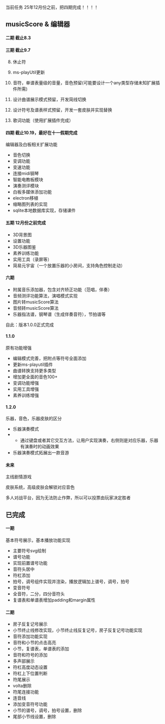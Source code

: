 当前任务
25年12月份之前，把四期完成！！！！

## musicScore & 编辑器

#### 二期 截止8.3

#### 三期 截止9.7

8. 休止符
12. ms-playUtil更新
10. 音符，单谱表量级的音量，音色预留(可能要设计一个any类型存储未知扩展插件所需)

5. 设计曲谱展示模式预留，开发简线切换
6. 设计符号及谱表样式预留，开发一套皮肤并实现替换
11. 歌词功能（使用扩展插件完成）

#### 四期  截止10.19，最好在十一假期完成

编辑器及白板相关扩展功能

+ 音色切换
+ 变调功能
+ 变速功能
+ 连接midi钢琴
+ 智能电教板模块
+ 演奏测评模块
+ 白板多媒体添加功能
+ electron移植
+ 缩略图列表的实现
+ sqlite本地数据库实现，存储课件

#### 五期   12月份之前完成

+ 3D背景图
+ 设置功能
+ 3D乐器图鉴
+ 素养训练功能
+ 实用工具（录屏等）
+ 简易元宇宙（一个放置乐器的小房间，支持角色控制走动）

#### 六期

+ 附属音乐添加器，包含对齐矫正功能（范唱，伴奏）
+ 音频测评功能算法，演唱模式实现
+ 图片转musicScore算法
+ 音频转musicScore算法
+ 乐器指法谱，钢琴谱（生成伴奏音符），节拍谱等

自此：版本1.0.0正式完成

#### 1.1.0

原有功能增强

+ 编辑模式完善，把附点等符号全面添加
+ 更新ms-playutil插件
+ 曲谱转换支持更多类型
+ 增加更全面的音色100+
+ 变调功能增强
+ 实用工具增强
+ 素养训练增强

#### 1.2.0

乐器，音色，乐器皮肤的区分

+ 乐器演奏模式
+
    + 通过键盘或者其它交互方法，让用户实现演奏，右侧则是对应乐器，乐器有演奏时的动画效果
+ 乐器演奏模式拓展出一款音游

#### 未来

主线剧情游戏

皮肤系统，高级皮肤会解锁对应音色

多人对战平台，因为无法防止作弊，所以可以投票由玩家决定胜者

## 已完成

#### 一期

基本符号展示，基本播放功能实现

+ 主要符号svg绘制
+ 谱号功能
+ 实现前置谱号功能
+ 音符头居中
+ 符杠添加
+ 拍号，调号组件实现并渲染，播放逻辑加上谱号，调号，拍号
+ 变音符号
+ 全音符，二分，四分音符头
+ 复谱表和单谱表增加padding和margin属性

#### 二期

+ 房子反复记号展示
+ 小节终止线修改实现，小节终止线反复记号，房子反复记号功能实现
+ 音符添加功能实现
+ 音符和小节的点击高亮
+ 小节，复谱表，单谱表的添加
+ 音符和符号的添加
+ 多声部展示
+ 符杠高度动态设置
+ 符杠上下位置判断
+ 符尾展示
+ volta删除
+ 符尾连接功能
+ 连音线
+ 添加变音符号功能
+ 小节的谱号，调号，拍号设置，删除
+ 尾部小节线设置，删除

